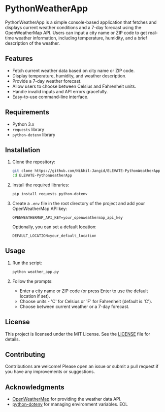 # PythonWeatherApp

PythonWeatherApp is a simple console-based application that fetches and displays current weather conditions and a 7-day forecast using the OpenWeatherMap API. Users can input a city name or ZIP code to get real-time weather information, including temperature, humidity, and a brief description of the weather.

## Features

- Fetch current weather data based on city name or ZIP code.
- Display temperature, humidity, and weather description.
- Provide a 7-day weather forecast.
- Allow users to choose between Celsius and Fahrenheit units.
- Handle invalid inputs and API errors gracefully.
- Easy-to-use command-line interface.

## Requirements

- Python 3.x
- `requests` library
- `python-dotenv` library

## Installation

1. Clone the repository:
    ```sh
    git clone https://github.com/Nikhil-Jangid/ELEVATE-PythonWeatherApp.git
    cd ELEVATE-PythonWeatherApp
    ```

2. Install the required libraries:
    ```sh
    pip install requests python-dotenv
    ```

3. Create a `.env` file in the root directory of the project and add your OpenWeatherMap API key:
    ```env
    OPENWEATHERMAP_API_KEY=your_openweathermap_api_key
    ```

    Optionally, you can set a default location:
    ```env
    DEFAULT_LOCATION=your_default_location
    ```

## Usage

1. Run the script:
    ```sh
    python weather_app.py
    ```

2. Follow the prompts:
    - Enter a city name or ZIP code (or press Enter to use the default location if set).
    - Choose units - 'C' for Celsius or 'F' for Fahrenheit (default is 'C').
    - Choose between current weather or a 7-day forecast.


## License

This project is licensed under the MIT License. See the [LICENSE](LICENSE) file for details.

## Contributing

Contributions are welcome! Please open an issue or submit a pull request if you have any improvements or suggestions.

## Acknowledgments

- [OpenWeatherMap](https://openweathermap.org/) for providing the weather data API.
- [python-dotenv](https://github.com/theskumar/python-dotenv) for managing environment variables.
EOL
